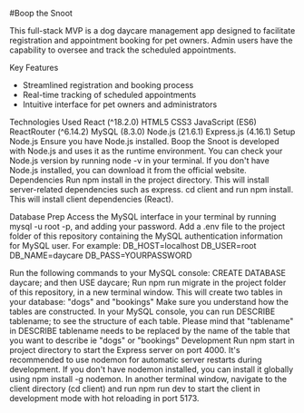 #Boop the Snoot

This full-stack MVP is a dog daycare management app designed to facilitate registration and appointment booking for pet owners. Admin users have the capability to oversee and track the scheduled appointments.

Key Features
- Streamlined registration and booking process
- Real-time tracking of scheduled appointments
- Intuitive interface for pet owners and administrators

Technologies Used
React (^18.2.0)
HTML5
CSS3
JavaScript (ES6)
ReactRouter (^6.14.2)
MySQL (8.3.0)
Node.js (21.6.1)
Express.js (4.16.1)
Setup
Node.js
Ensure you have Node.js installed. Boop the Snoot is developed with Node.js and uses it as the runtime environment. You can check your Node.js version by running node -v in your terminal. If you don't have Node.js installed, you can download it from the official website.
Dependencies
Run npm install in the project directory. This will install server-related dependencies such as express.
cd client and run npm install. This will install client dependencies (React).

Database Prep
Access the MySQL interface in your terminal by running mysql -u root -p, and adding your password.
Add a .env file to the project folder of this repository containing the MySQL authentication information for MySQL user. For example:
  DB_HOST=localhost
  DB_USER=root
  DB_NAME=daycare
  DB_PASS=YOURPASSWORD

Run the following commands to your MySQL console: CREATE DATABASE daycare; and then USE daycare;
Run npm run migrate in the project folder of this repository, in a new terminal window. This will create two tables in your database: "dogs" and "bookings"
Make sure you understand how the tables are constructed. In your MySQL console, you can run DESCRIBE tablename; to see the structure of each table. Please mind that "tablename" in DESCRIBE tablename needs to be replaced by the name of the table that you want to describe ie "dogs" or "bookings"
Development
Run npm start in project directory to start the Express server on port 4000. It's recommended to use nodemon for automatic server restarts during development. If you don't have nodemon installed, you can install it globally using npm install -g nodemon.
In another terminal window, navigate to the client directory (cd client) and run npm run dev to start the client in development mode with hot reloading in port 5173.
